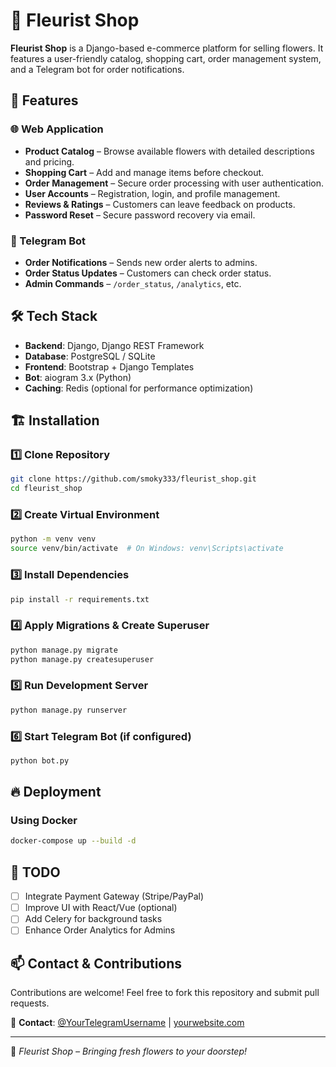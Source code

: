 # 🌸 Fleurist Shop

**Fleurist Shop** is a Django-based e-commerce platform for selling flowers. It features a user-friendly catalog, shopping cart, order management system, and a Telegram bot for order notifications.

## 🚀 Features

### 🌐 Web Application
- **Product Catalog** – Browse available flowers with detailed descriptions and pricing.
- **Shopping Cart** – Add and manage items before checkout.
- **Order Management** – Secure order processing with user authentication.
- **User Accounts** – Registration, login, and profile management.
- **Reviews & Ratings** – Customers can leave feedback on products.
- **Password Reset** – Secure password recovery via email.

### 🤖 Telegram Bot
- **Order Notifications** – Sends new order alerts to admins.
- **Order Status Updates** – Customers can check order status.
- **Admin Commands** – `/order_status`, `/analytics`, etc.

## 🛠 Tech Stack
- **Backend**: Django, Django REST Framework
- **Database**: PostgreSQL / SQLite
- **Frontend**: Bootstrap + Django Templates
- **Bot**: aiogram 3.x (Python)
- **Caching**: Redis (optional for performance optimization)

## 🏗 Installation

### 1️⃣ Clone Repository
```bash
git clone https://github.com/smoky333/fleurist_shop.git
cd fleurist_shop
```

### 2️⃣ Create Virtual Environment
```bash
python -m venv venv
source venv/bin/activate  # On Windows: venv\Scripts\activate
```

### 3️⃣ Install Dependencies
```bash
pip install -r requirements.txt
```

### 4️⃣ Apply Migrations & Create Superuser
```bash
python manage.py migrate
python manage.py createsuperuser
```

### 5️⃣ Run Development Server
```bash
python manage.py runserver
```

### 6️⃣ Start Telegram Bot (if configured)
```bash
python bot.py
```

## 🔥 Deployment
### Using Docker
```bash
docker-compose up --build -d
```

## 📌 TODO
- [ ] Integrate Payment Gateway (Stripe/PayPal)
- [ ] Improve UI with React/Vue (optional)
- [ ] Add Celery for background tasks
- [ ] Enhance Order Analytics for Admins

## 📫 Contact & Contributions
Contributions are welcome! Feel free to fork this repository and submit pull requests.

📩 **Contact**: [@YourTelegramUsername](#) | [yourwebsite.com](#)

---
💐 *Fleurist Shop – Bringing fresh flowers to your doorstep!*

